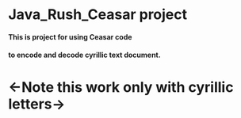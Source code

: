 # Java_Rush_Ceasar project
#### This is project for using Ceasar code 
#### to encode and decode cyrillic text document.
# <-Note this work only with cyrillic letters->
